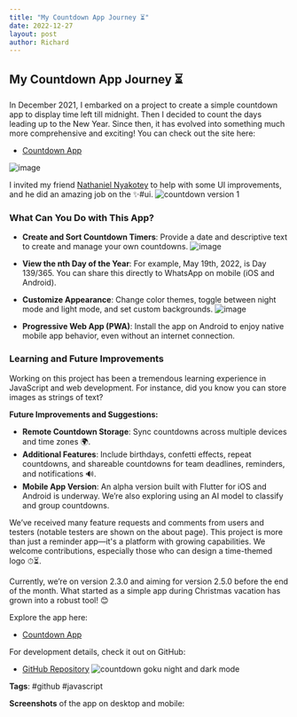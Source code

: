 ```yaml
---
title: "My Countdown App Journey ⏳"
date: 2022-12-27
layout: post
author: Richard
---
```



## My Countdown App Journey ⏳

In December 2021, I embarked on a project to create a simple countdown app to display time left till midnight. Then I decided to count the days leading up to the New Year. Since then, it has evolved into something much more comprehensive and exciting!
You can check out the site here:
- [Countdown App](https://rcountdown.netlify.app)

![image](https://github.com/user-attachments/assets/be6e0154-6cfc-40d8-a756-f396b53e6ef5)

I invited my friend [Nathaniel Nyakotey](https://www.linkedin.com/in/nathaniel-nyakotey/) to help with some UI improvements, and he did an amazing job on the ✨#ui.
![countdown version 1](https://github.com/user-attachments/assets/e13a672c-c9aa-47a4-a060-461673ca8049)

### What Can You Do with This App?

- **Create and Sort Countdown Timers**: Provide a date and descriptive text to create and manage your own countdowns.
  ![image](https://github.com/user-attachments/assets/d729bed5-cb88-406c-a099-807ee7ed89b4)

- **View the nth Day of the Year**: For example, May 19th, 2022, is Day 139/365. You can share this directly to WhatsApp on mobile (iOS and Android).
  
- **Customize Appearance**: Change color themes, toggle between night mode and light mode, and set custom backgrounds.
  ![image](https://github.com/user-attachments/assets/792bcbd5-ec73-43e2-bac5-2328482da1b3)


- **Progressive Web App (PWA)**: Install the app on Android to enjoy native mobile app behavior, even without an internet connection.

### Learning and Future Improvements

Working on this project has been a tremendous learning experience in JavaScript and web development. For instance, did you know you can store images as strings of text?

**Future Improvements and Suggestions:**

- **Remote Countdown Storage**: Sync countdowns across multiple devices and time zones 🌍.
- **Additional Features**: Include birthdays, confetti effects, repeat countdowns, and shareable countdowns for team deadlines, reminders, and notifications 🔊.
- **Mobile App Version**: An alpha version built with Flutter for iOS and Android is underway. We’re also exploring using an AI model to classify and group countdowns.

We’ve received many feature requests and comments from users and testers (notable testers are shown on the about page). This project is more than just a reminder app—it's a platform with growing capabilities. We welcome contributions, especially those who can design a time-themed logo ⏱⏳.

Currently, we’re on version 2.3.0 and aiming for version 2.5.0 before the end of the month. What started as a simple app during Christmas vacation has grown into a robust tool! 😊

Explore the app here:
- [Countdown App](https://rcountdown.netlify.app)

For development details, check it out on GitHub:
- [GitHub Repository](https://github.com/RDjarbeng/countdown)
![countdown goku night and dark mode](https://github.com/user-attachments/assets/758afeed-e80c-42fb-8e8c-da9e21b385e1)

**Tags**: #github #javascript

**Screenshots** of the app on desktop and mobile:
